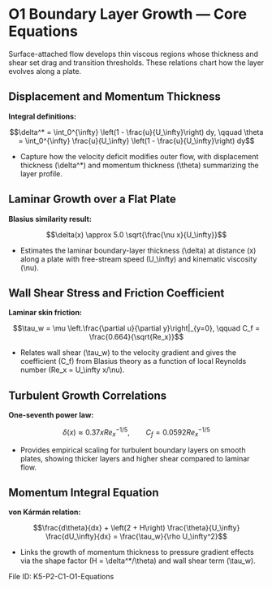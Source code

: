 # O1 Boundary Layer Growth — Core Equations

Surface-attached flow develops thin viscous regions whose thickness and shear set drag and transition thresholds. These relations chart how the layer evolves along a plate.

## Displacement and Momentum Thickness
**Integral definitions:**

$$\delta^* = \int_0^{\infty} \left(1 - \frac{u}{U_\infty}\right) dy, \qquad \theta = \int_0^{\infty} \frac{u}{U_\infty} \left(1 - \frac{u}{U_\infty}\right) dy$$

- Capture how the velocity deficit modifies outer flow, with displacement thickness \(\delta^*\) and momentum thickness \(\theta\) summarizing the layer profile.

## Laminar Growth over a Flat Plate
**Blasius similarity result:**

$$\delta(x) \approx 5.0 \sqrt{\frac{\nu x}{U_\infty}}$$

- Estimates the laminar boundary-layer thickness \(\delta\) at distance \(x\) along a plate with free-stream speed \(U_\infty\) and kinematic viscosity \(\nu\).

## Wall Shear Stress and Friction Coefficient
**Laminar skin friction:**

$$\tau_w = \mu \left.\frac{\partial u}{\partial y}\right|_{y=0}, \qquad C_f = \frac{0.664}{\sqrt{Re_x}}$$

- Relates wall shear \(\tau_w\) to the velocity gradient and gives the coefficient \(C_f\) from Blasius theory as a function of local Reynolds number \(Re_x = U_\infty x/\nu\).

## Turbulent Growth Correlations
**One-seventh power law:**

$$\delta(x) \approx 0.37 x Re_x^{-1/5}, \qquad C_f = 0.0592 Re_x^{-1/5}$$

- Provides empirical scaling for turbulent boundary layers on smooth plates, showing thicker layers and higher shear compared to laminar flow.

## Momentum Integral Equation
**von Kármán relation:**

$$\frac{d\theta}{dx} + \left(2 + H\right) \frac{\theta}{U_\infty} \frac{dU_\infty}{dx} = \frac{\tau_w}{\rho U_\infty^2}$$

- Links the growth of momentum thickness to pressure gradient effects via the shape factor \(H = \delta^*/\theta\) and wall shear term \(\tau_w\).

File ID: K5-P2-C1-O1-Equations
